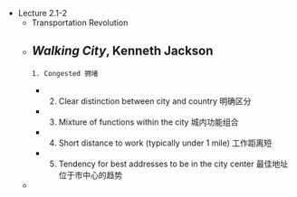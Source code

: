 - Lecture 2.1-2
	- Transportation Revolution
	- *Walking City*, Kenneth Jackson
		-
		  1. Congested 拥堵
		-
		  2. Clear distinction between city and country 明确区分
		-
		  3. Mixture of functions within the city 城内功能组合
		-
		  4. Short distance to work (typically under 1 mile) 工作距离短
		-
		  5. Tendency for best addresses to be in the city center 最佳地址位于市中心的趋势
	-